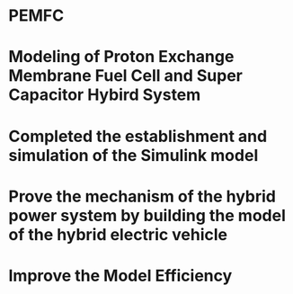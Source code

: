 # PEMFC
# Modeling of Proton Exchange Membrane Fuel Cell and Super Capacitor Hybird System



# Completed the establishment and simulation of the Simulink model
# Prove the mechanism of the hybrid power system by building the model of the hybrid electric vehicle
# Improve the Model Efficiency
